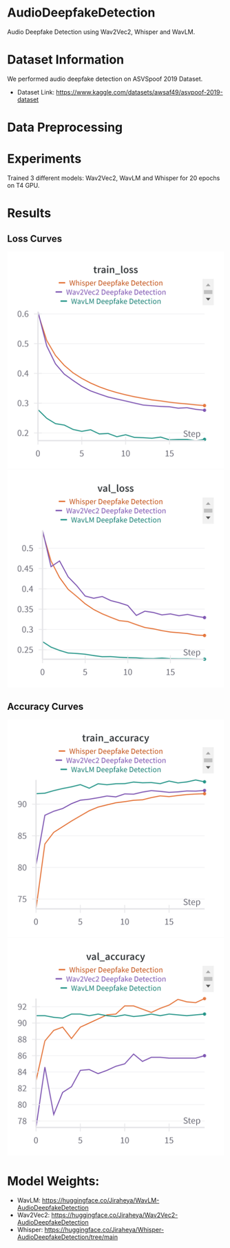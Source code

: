 # AudioDeepfakeDetection
Audio Deepfake Detection using Wav2Vec2, Whisper and WavLM.

# Dataset Information
We performed audio deepfake detection on ASVSpoof 2019 Dataset.
* Dataset Link: https://www.kaggle.com/datasets/awsaf49/asvpoof-2019-dataset


# Data Preprocessing

# Experiments
Trained 3 different models: Wav2Vec2, WavLM and Whisper for 20 epochs on T4 GPU.

# Results
## Loss Curves
![Training Loss Curve](./images/train_loss_metrics.png)
![Test Loss Curve](./images/val_loss_metrics.png)

## Accuracy Curves
![Training Accuracy Curve](./images/train_accuracy_metrics.png)
![Test Accuracy Curve](./images/val_accuracy_metrics.png)


# Model Weights:
* WavLM: https://huggingface.co/Jiraheya/WavLM-AudioDeepfakeDetection
* Wav2Vec2: https://huggingface.co/Jiraheya/Wav2Vec2-AudioDeepfakeDetection
* Whisper: https://huggingface.co/Jiraheya/Whisper-AudioDeepfakeDetection/tree/main